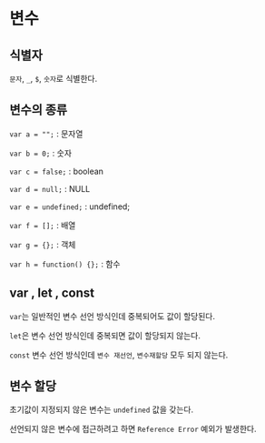 # 변수

## 식별자

`문자`, `_`, `$`, `숫자`로 식별한다.

## 변수의 종류

`var a = "";` : 문자열

`var b = 0;` : 숫자

`var c = false;` : boolean

`var d = null;` : NULL

`var e = undefined;` : undefined;

`var f = [];` : 배열

`var g = {};` : 객체

`var h = function() {};` : 함수

## var , let , const

`var`는 일반적인 변수 선언 방식인데 중복되어도 값이 할당된다.

`let`은 변수 선언 방식인데 중복되면 값이 할당되지 않는다.

`const` 변수 선언 방식인데 `변수 재선언`, `변수재할당` 모두 되지 않는다.

## 변수 할당

초기값이 지정되지 않은 변수는 `undefined` 값을 갖는다.

선언되지 않은 변수에 접근하려고 하면 `Reference Error` 예외가 발생한다.
